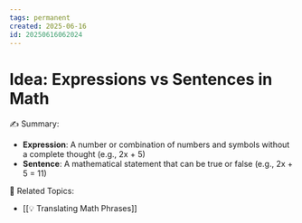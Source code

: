 ```yaml
---
tags: permanent
created: 2025-06-16
id: 20250616062024
---
```


# Idea: Expressions vs Sentences in Math

✍ Summary:
- **Expression**: A number or combination of numbers and symbols without a complete thought (e.g., 2x + 5)
- **Sentence**: A mathematical statement that can be true or false (e.g., 2x + 5 = 11)

👀 Related Topics:
- [[💡 Translating Math Phrases]]
